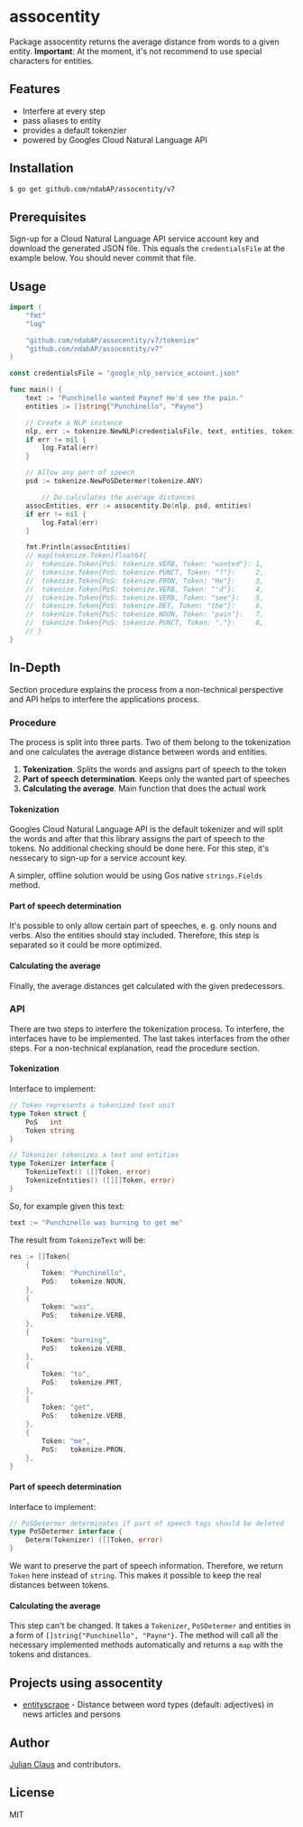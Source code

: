 # assocentity

Package assocentity returns the average distance from words to a given entity. **Important**: At the moment, it's not recommend to use special characters for entities.

## Features

- Interfere at every step
- pass aliases to entity
- provides a default tokenzier
- powered by Googles Cloud Natural Language API

## Installation

```bash
$ go get github.com/ndabAP/assocentity/v7
```

## Prerequisites

Sign-up for a Cloud Natural Language API service account key and download the generated JSON file. This equals the `credentialsFile` at the example below. You should never commit that file.

## Usage

```go
import (
	"fmt"
	"log"

	"github.com/ndabAP/assocentity/v7/tokenize"
	"github.com/ndabAP/assocentity/v7"
)

const credentialsFile = "google_nlp_service_account.json"

func main() {
	text := "Punchinello wanted Payne? He'd see the pain."
	entities := []string{"Punchinello", "Payne"}

	// Create a NLP instance
	nlp, err := tokenize.NewNLP(credentialsFile, text, entities, tokenize.AutoLang)
	if err != nil {
		log.Fatal(err)
	}

	// Allow any part of speech
	psd := tokenize.NewPoSDetermer(tokenize.ANY)

    	// Do calculates the average distances
	assocEntities, err := assocentity.Do(nlp, psd, entities)
	if err != nil {
		log.Fatal(err)
	}

	fmt.Println(assocEntities) 
	// map[tokenize.Token]float64{
	//	tokenize.Token{PoS: tokenize.VERB, Token: "wanted"}: 1,
	//	tokenize.Token{PoS: tokenize.PUNCT, Token: "?"}:     2,
	//	tokenize.Token{PoS: tokenize.PRON, Token: "He"}:     3,
	//	tokenize.Token{PoS: tokenize.VERB, Token: "'d"}:     4,
	//	tokenize.Token{PoS: tokenize.VERB, Token: "see"}:    5,
	//	tokenize.Token{PoS: tokenize.DET, Token: "the"}:     6,
	//	tokenize.Token{PoS: tokenize.NOUN, Token: "pain"}:   7,
	//	tokenize.Token{PoS: tokenize.PUNCT, Token: "."}:     8,
	// }
}
```

## In-Depth

Section procedure explains the process from a non-technical perspective and API helps to interfere the applications process.

### Procedure

The process is split into three parts. Two of them belong to the tokenization and one calculates the average distance between words and entities.

1. **Tokenization**. Splits the words and assigns part of speech to the token
2. **Part of speech determination**. Keeps only the wanted part of speeches
3. **Calculating the average**. Main function that does the actual work

#### Tokenization

Googles Cloud Natural Language API is the default tokenizer and will split the words and after that this library assigns the part of speech to the tokens. No additional checking should be done here. For this step, it's nessecary to sign-up for a service account key. 

A simpler, offline solution would be using Gos native `strings.Fields` method.

#### Part of speech determination

It's possible to only allow certain part of speeches, e. g. only nouns and verbs. Also the entities should stay included. Therefore, this step is separated so it could be more optimized.

#### Calculating the average

Finally, the average distances get calculated with the given predecessors.

### API

There are two steps to interfere the tokenization process. To interfere, the interfaces have to be implemented. The last takes interfaces from the other steps. For a non-technical explanation, read the procedure section.

#### Tokenization

Interface to implement:

```go
// Token represents a tokenized text unit
type Token struct {
	PoS   int
	Token string
}

// Tokenizer tokenizes a text and entities
type Tokenizer interface {
	TokenizeText() ([]Token, error)
	TokenizeEntities() ([][]Token, error)
}
```

So, for example given this text:

```go
text := "Punchinello was burning to get me"
```

The result from `TokenizeText` will be:

```go
res := []Token{
	{
		Token: "Punchinello",
		PoS:   tokenize.NOUN,
	},
	{
		Token: "was",
		PoS:   tokenize.VERB,
	},
	{
		Token: "burning",
		PoS:   tokenize.VERB,
	},
	{
		Token: "to",
		PoS:   tokenize.PRT,
	},
	{
		Token: "get",
		PoS:   tokenize.VERB,
	},
	{
		Token: "me",
		PoS:   tokenize.PRON,
	},
}
```

#### Part of speech determination

Interface to implement:

```go
// PoSDetermer determinates if part of speech tags should be deleted
type PoSDetermer interface {
	Determ(Tokenizer) ([]Token, error)
}
```

We want to preserve the part of speech information. Therefore, we return `Token` here instead of `string`. This makes it possible to keep the real distances between tokens.

#### Calculating the average

This step can't be changed. It takes a `Tokenizer`, `PoSDetermer` and entities in a form of `[]string{"Punchinello", "Payne"}`. The method will call all the necessary implemented methods automatically and returns a `map` with the tokens and distances.

## Projects using assocentity

- [entityscrape](https://github.com/ndabAP/entityscrape) - Distance between word types (default: adjectives) in news articles and persons

## Author

[Julian Claus](https://www.julian-claus.de) and contributors.

## License

MIT
